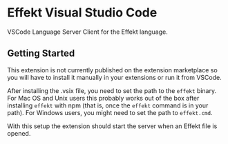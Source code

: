 # Effekt Visual Studio Code

VSCode Language Server Client for the Effekt language.

## Getting Started
This extension is not currently published on the extension marketplace so you will have to install it manually in your extensions or run it from VSCode.

After installing the .vsix file, you need to set the path to the `effekt` binary. For Mac OS and Unix users this probably works out of the box after installing `effekt` with npm (that is, once the `effekt` command is in your path). For Windows users, you might need to set the path to `effekt.cmd`.

With this setup the extension should start the server when an Effekt file is opened.

